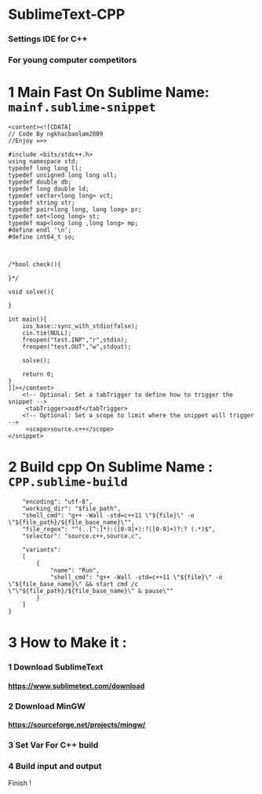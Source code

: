# SublimeText-CPP
### Settings IDE for C++
### For young computer competitors

# 1 Main Fast On Sublime Name: ```mainf.sublime-snippet``` 
```<snippet>
<content><![CDATA[
// Code By ngkhacbaolam2809
//Enjoy =>>

#include <bits/stdc++.h>
using namespace std;
typedef long long ll;
typedef unsigned long long ull;
typedef double db;
typedef long double ld;
typedef vector<long long> vct;
typedef string str;
typedef pair<long long, long long> pr;
typedef set<long long> st;
typedef map<long long ,long long> mp;
#define endl '\n';
#define int64_t so;



/*bool check(){
    
}*/

void solve(){
    
}

int main(){
    ios_base::sync_with_stdio(false);
    cin.tie(NULL);
    freopen("test.INP","r",stdin);
    freopen("test.OUT","w",stdout);

    solve();

    return 0;
}
]]></content>
	<!-- Optional: Set a tabTrigger to define how to trigger the snippet -->
	 <tabTrigger>asdf</tabTrigger> 
	<!-- Optional: Set a scope to limit where the snippet will trigger -->
	 <scope>source.c++</scope> 
</snippet>
```
# 2 Build cpp On Sublime Name : ```CPP.sublime-build```
```{
	"encoding": "utf-8",
	"working_dir": "$file_path",
	"shell_cmd": "g++ -Wall -std=c++11 \"${file}\" -o \"${file_path}/${file_base_name}\"",
	"file_regex": "^(..[^:]*):([0-9]+):?([0-9]+)?:? (.*)$",
	"selector": "source.c++,source.c",

	"variants":
	[
		{   
			"name": "Run",
			"shell_cmd": "g++ -Wall -std=c++11 \"${file}\" -o \"${file_base_name}\" && start cmd /c \"\"${file_path}/${file_base_name}\" & pause\""
		}
	]
}
```

# 3 How to Make it : 
### 1 Download SublimeText 
#### https://www.sublimetext.com/download
### 2 Download MinGW
#### https://sourceforge.net/projects/mingw/
### 3 Set Var For C++ build
### 4 Build input and output


Finish ! 



